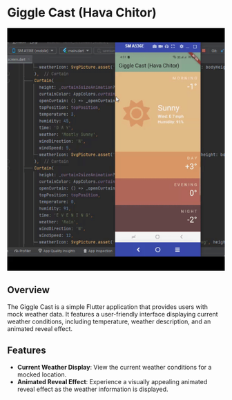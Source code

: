 # Giggle Cast (Hava Chitor)

![Giggle Cast (Hava Chitor)](screen.gif)

## Overview

The Giggle Cast is a simple Flutter application that provides users with mock weather data. It features a user-friendly interface displaying current weather conditions, including temperature, weather description, and an animated reveal effect.

## Features

- **Current Weather Display**: View the current weather conditions for a mocked location.
- **Animated Reveal Effect**: Experience a visually appealing animated reveal effect as the weather information is displayed.


